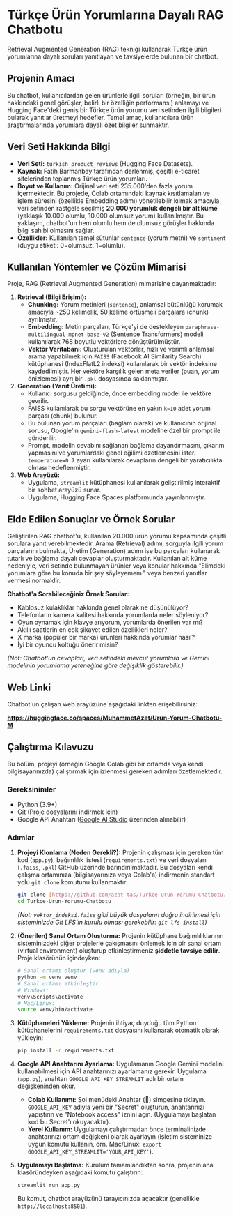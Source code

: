# Türkçe Ürün Yorumlarına Dayalı RAG Chatbotu

Retrieval Augmented Generation (RAG) tekniği kullanarak Türkçe ürün yorumlarına dayalı soruları yanıtlayan ve tavsiyelerde bulunan bir chatbot.

## Projenin Amacı

Bu chatbot, kullanıcılardan gelen ürünlerle ilgili soruları (örneğin, bir ürün hakkındaki genel görüşler, belirli bir özelliğin performansı) anlamayı ve Hugging Face'deki geniş bir Türkçe ürün yorumu veri setinden ilgili bilgileri bularak yanıtlar üretmeyi hedefler. Temel amaç, kullanıcılara ürün araştırmalarında yorumlara dayalı özet bilgiler sunmaktır.

## Veri Seti Hakkında Bilgi

* **Veri Seti:** `turkish_product_reviews` (Hugging Face Datasets).
* **Kaynak:** Fatih Barmanbay tarafından derlenmiş, çeşitli e-ticaret sitelerinden toplanmış Türkçe ürün yorumları.
* **Boyut ve Kullanım:** Orijinal veri seti 235.000'den fazla yorum içermektedir. Bu projede, Colab ortamındaki kaynak kısıtlamaları ve işlem süresini (özellikle Embedding adımı) yönetilebilir kılmak amacıyla, veri setinden rastgele seçilmiş **20.000 yorumluk dengeli bir alt küme** (yaklaşık 10.000 olumlu, 10.000 olumsuz yorum) kullanılmıştır. Bu yaklaşım, chatbot'un hem olumlu hem de olumsuz görüşler hakkında bilgi sahibi olmasını sağlar.
* **Özellikler:** Kullanılan temel sütunlar `sentence` (yorum metni) ve `sentiment` (duygu etiketi: 0=olumsuz, 1=olumlu).

## Kullanılan Yöntemler ve Çözüm Mimarisi

Proje, RAG (Retrieval Augmented Generation) mimarisine dayanmaktadır:

1.  **Retrieval (Bilgi Erişimi):**
    * **Chunking:** Yorum metinleri (`sentence`), anlamsal bütünlüğü korumak amacıyla ~250 kelimelik, 50 kelime örtüşmeli parçalara (chunk) ayrılmıştır.
    * **Embedding:** Metin parçaları, Türkçe'yi de destekleyen `paraphrase-multilingual-mpnet-base-v2` (Sentence Transformers) modeli kullanılarak 768 boyutlu vektörlere dönüştürülmüştür.
    * **Vektör Veritabanı:** Oluşturulan vektörler, hızlı ve verimli anlamsal arama yapabilmek için `FAISS` (Facebook AI Similarity Search) kütüphanesi (IndexFlatL2 indeksi) kullanılarak bir vektör indeksine kaydedilmiştir. Her vektöre karşılık gelen meta veriler (puan, yorum önizlemesi) ayrı bir `.pkl` dosyasında saklanmıştır.
2.  **Generation (Yanıt Üretimi):**
    * Kullanıcı sorgusu geldiğinde, önce embedding model ile vektöre çevrilir.
    * FAISS kullanılarak bu sorgu vektörüne en yakın `k=10` adet yorum parçası (chunk) bulunur.
    * Bu bulunan yorum parçaları (bağlam olarak) ve kullanıcının orijinal sorusu, Google'ın `gemini-flash-latest` modeline özel bir prompt ile gönderilir.
    * Prompt, modelin cevabını sağlanan bağlama dayandırmasını, çıkarım yapmasını ve yorumlardaki genel eğilimi özetlemesini ister. `temperature=0.7` ayarı kullanılarak cevapların dengeli bir yaratıcılıkta olması hedeflenmiştir.
3.  **Web Arayüzü:**
    * Uygulama, `Streamlit` kütüphanesi kullanılarak geliştirilmiş interaktif bir sohbet arayüzü sunar.
    * Uygulama, Hugging Face Spaces platformunda yayınlanmıştır.

## Elde Edilen Sonuçlar ve Örnek Sorular

Geliştirilen RAG chatbot'u, kullanılan 20.000 ürün yorumu kapsamında çeşitli sorulara yanıt verebilmektedir. Arama (Retrieval) adımı, sorguyla ilgili yorum parçalarını bulmakta, Üretim (Generation) adımı ise bu parçaları kullanarak tutarlı ve bağlama dayalı cevaplar oluşturmaktadır. Kullanılan alt küme nedeniyle, veri setinde bulunmayan ürünler veya konular hakkında "Elimdeki yorumlara göre bu konuda bir şey söyleyemem." veya benzeri yanıtlar vermesi normaldir.

**Chatbot'a Sorabileceğiniz Örnek Sorular:**

* Kablosuz kulaklıklar hakkında genel olarak ne düşünülüyor?
* Telefonların kamera kalitesi hakkında yorumlarda neler söyleniyor?
* Oyun oynamak için klavye arıyorum, yorumlarda önerilen var mı?
* Akıllı saatlerin en çok şikayet edilen özellikleri neler?
* X marka (popüler bir marka) ürünleri hakkında yorumlar nasıl?
* İyi bir oyuncu koltuğu önerir misin?

*(Not: Chatbot'un cevapları, veri setindeki mevcut yorumlara ve Gemini modelinin yorumlama yeteneğine göre değişiklik gösterebilir.)*

## Web Linki

Chatbot'un çalışan web arayüzüne aşağıdaki linkten erişebilirsiniz:

**https://huggingface.co/spaces/MuhammetAzat/Urun-Yorum-Chatbotu-M**


## Çalıştırma Kılavuzu

Bu bölüm, projeyi (örneğin Google Colab gibi bir ortamda veya kendi bilgisayarınızda) çalıştırmak için izlenmesi gereken adımları özetlemektedir.

### Gereksinimler

* Python (3.9+)
* Git (Proje dosyalarını indirmek için)
* Google API Anahtarı ([Google AI Studio](https://ai.google.dev/) üzerinden alınabilir)

### Adımlar

1.  **Projeyi Klonlama (Neden Gerekli?):**
    Projenin çalışması için gereken tüm kod (`app.py`), bağımlılık listesi (`requirements.txt`) ve veri dosyaları (`.faiss`, `.pkl`) GitHub üzerinde barındırılmaktadır. Bu dosyaları kendi çalışma ortamınıza (bilgisayarınıza veya Colab'a) indirmenin standart yolu `git clone` komutunu kullanmaktır.
    ```bash
    git clone [https://github.com/azat-tas/Turkce-Urun-Yorumu-Chatbotu.git](https://github.com/azat-tas/Turkce-Urun-Yorumu-Chatbotu.git)
    cd Turkce-Urun-Yorumu-Chatbotu 
    ```
    *(Not: `vektor_indeksi.faiss` gibi büyük dosyaların doğru indirilmesi için sisteminizde Git LFS'in kurulu olması gerekebilir: `git lfs install`)*

2.  **(Önerilen) Sanal Ortam Oluşturma:**
    Projenin kütüphane bağımlılıklarının sisteminizdeki diğer projelerle çakışmasını önlemek için bir sanal ortam (virtual environment) oluşturup etkinleştirmeniz **şiddetle tavsiye edilir**. Proje klasörünün içindeyken:
    ```bash
    # Sanal ortamı oluştur (venv adıyla)
    python -m venv venv 
    # Sanal ortamı etkinleştir
    # Windows:
    venv\Scripts\activate
    # Mac/Linux:
    source venv/bin/activate
    ```

3.  **Kütüphaneleri Yükleme:**
    Projenin ihtiyaç duyduğu tüm Python kütüphanelerini `requirements.txt` dosyasını  kullanarak otomatik olarak yükleyin:
    ```bash
    pip install -r requirements.txt 
    ```

4.  **Google API Anahtarını Ayarlama:**
    Uygulamanın Google Gemini modelini kullanabilmesi için API anahtarınızı ayarlamanız gerekir. Uygulama (`app.py`), anahtarı `GOOGLE_API_KEY_STREAMLIT` adlı bir ortam değişkeninden okur.
    * **Colab Kullanımı:** Sol menüdeki Anahtar (🔑) simgesine tıklayın. `GOOGLE_API_KEY` adıyla yeni bir "Secret" oluşturun, anahtarınızı yapıştırın ve "Notebook access" iznini açın. (Uygulamayı başlatan kod bu Secret'ı okuyacaktır).
    * **Yerel Kullanım:** Uygulamayı çalıştırmadan önce terminalinizde anahtarınızı ortam değişkeni olarak ayarlayın (işletim sisteminize uygun komutu kullanın, örn. Mac/Linux: `export GOOGLE_API_KEY_STREAMLIT='YOUR_API_KEY'`).

5.  **Uygulamayı Başlatma:**
    Kurulum tamamlandıktan sonra, projenin ana klasöründeyken aşağıdaki komutu  çalıştırın:
    ```bash
    streamlit run app.py 
    ```
    Bu komut, chatbot arayüzünü tarayıcınızda açacaktır (genellikle `http://localhost:8501`).
